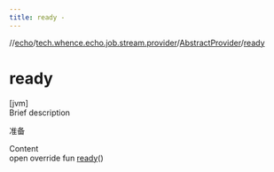 ```yaml
---
title: ready -
---
```

//[echo](../../index.md)/[tech.whence.echo.job.stream.provider](../index.md)/[AbstractProvider](index.md)/[ready](ready.md)



# ready  
[jvm]  
Brief description  


准备

  
Content  
open override fun [ready](ready.md)()  



